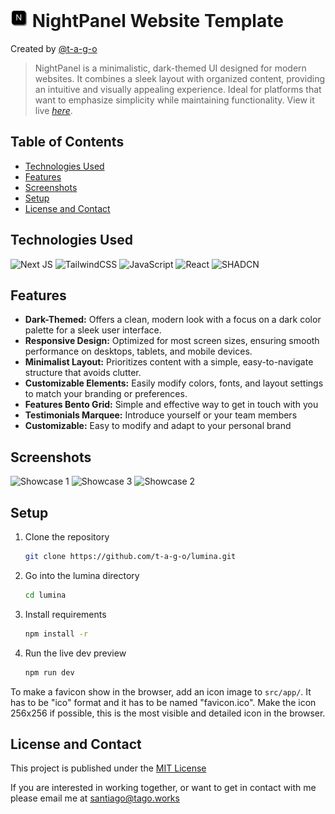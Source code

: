 # <img src="./readme/icon.png" width="28" height="28" alt="NightPanel Logo"> NightPanel Website Template
Created by [@t-a-g-o](https://github.com/t-a-g-o)

> NightPanel is a minimalistic, dark-themed UI designed for modern websites. It combines a sleek layout with organized content, providing an intuitive and visually appealing experience. Ideal for platforms that want to emphasize simplicity while maintaining functionality.
> View it live [_here_](https://ascendara.app).

## Table of Contents
* [Technologies Used](#technologies-used)
* [Features](#features)
* [Screenshots](#screenshots)
* [Setup](#setup)
* [License and Contact](#license-and-contact)

## Technologies Used
![Next JS](https://img.shields.io/badge/Next-black?style=for-the-badge&logo=next.js&logoColor=white)
![TailwindCSS](https://img.shields.io/badge/tailwindcss-%2338B2AC.svg?style=for-the-badge&logo=tailwind-css&logoColor=white)
![JavaScript](https://img.shields.io/badge/javascript-%23323330.svg?style=for-the-badge&logo=javascript&logoColor=%23F7DF1E)
![React](https://img.shields.io/badge/react-%2320232a.svg?style=for-the-badge&logo=react&logoColor=%2361DAFB)
![SHADCN](https://img.shields.io/badge/shadcn/ui-000000?style=for-the-badge&logo=shadcn/ui&logoColor=white)

## Features
- **Dark-Themed:** Offers a clean, modern look with a focus on a dark color palette for a sleek user interface.
- **Responsive Design:** Optimized for most screen sizes, ensuring smooth performance on desktops, tablets, and mobile devices.
- **Minimalist Layout:** Prioritizes content with a simple, easy-to-navigate structure that avoids clutter.
- **Customizable Elements:** Easily modify colors, fonts, and layout settings to match your branding or preferences.
- **Features Bento Grid:** Simple and effective way to get in touch with you
- **Testimonials Marquee:** Introduce yourself or your team members
- **Customizable:** Easy to modify and adapt to your personal brand


## Screenshots
![Showcase 1](./readme/showcase1.png)
![Showcase 3](./readme/showcase3.png)
![Showcase 2](./readme/showcase2.png)


## Setup
1. Clone the repository
    ```sh
    git clone https://github.com/t-a-g-o/lumina.git
    ```

2. Go into the lumina directory
    ```sh
    cd lumina
    ```

3. Install requirements
    ```sh
    npm install -r
    ```

4. Run the live dev preview
    ```sh
    npm run dev
    ```
To make a favicon show in the browser, add an icon image to `src/app/`. It has to be "ico" format and it has to be named "favicon.ico".  Make the icon 256x256 if possible, this is the most visible and detailed icon in the browser.

## License and Contact
This project is published under the [MIT License](./LICENSE)

If you are interested in working together, or want to get in contact with me please email me at santiago@tago.works
